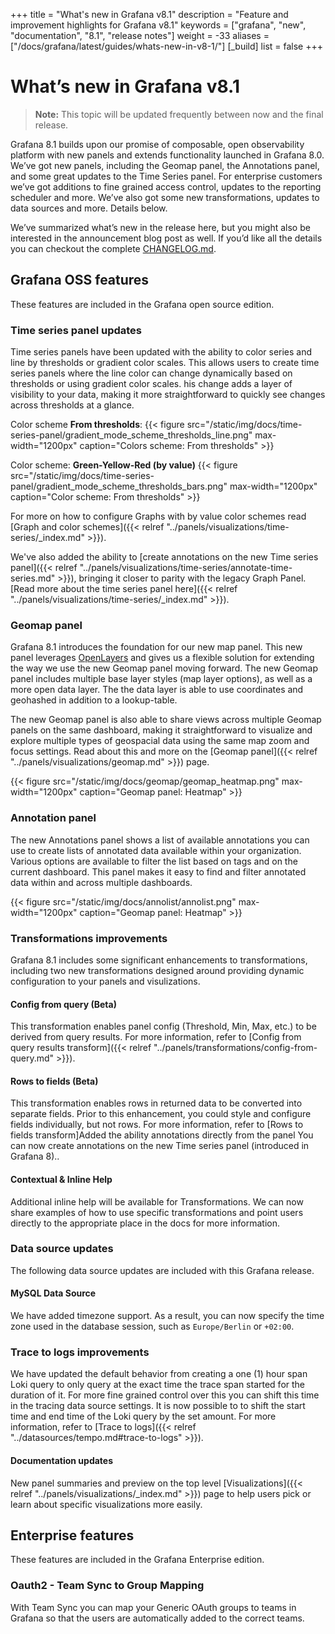 +++
title = "What's new in Grafana v8.1"
description = "Feature and improvement highlights for Grafana v8.1"
keywords = ["grafana", "new", "documentation", "8.1", "release notes"]
weight = -33
aliases = ["/docs/grafana/latest/guides/whats-new-in-v8-1/"]
[_build]
list = false
+++

# What’s new in Grafana v8.1

> **Note:** This topic will be updated frequently between now and the final release.

Grafana 8.1 builds upon our promise of composable, open observability platform with new panels and extends functionality launched in Grafana 8.0. We’ve got new panels, including the Geomap panel, the Annotations panel, and some great updates to the Time Series panel. For enterprise customers we’ve got additions to fine grained access control, updates to the reporting scheduler and more. We’ve also got some new transformations, updates to data sources and more. Details below.

We’ve summarized what’s new in the release here, but you might also be interested in the announcement blog post as well. If you’d like all the details you can checkout the complete [CHANGELOG.md](https://github.com/grafana/grafana/blob/master/CHANGELOG.md).


## Grafana OSS features

These features are included in the Grafana open source edition.

### Time series panel updates

Time series panels have been updated with the ability to color series and line by thresholds or gradient color scales. This allows users to create time series panels where the line color can change dynamically based on thresholds or using gradient color scales. his change adds a layer of visibility to your data, making it more straightforward to quickly see changes across thresholds at a glance.

Color scheme **From thresholds**: 
{{< figure src="/static/img/docs/time-series-panel/gradient_mode_scheme_thresholds_line.png" max-width="1200px" caption="Colors scheme: From thresholds" >}}

Color scheme: **Green-Yellow-Red (by value)**
{{< figure src="/static/img/docs/time-series-panel/gradient_mode_scheme_thresholds_bars.png" max-width="1200px" caption="Color scheme: From thresholds" >}}

For more on how to configure Graphs with by value color schemes read [Graph and color schemes]({{< relref "../panels/visualizations/time-series/_index.md" >}}).

We've also added the ability to [create annotations on the new Time series panel]({{< relref "../panels/visualizations/time-series/annotate-time-series.md" >}}), bringing it closer to parity with the legacy Graph Panel. [Read more about the time series panel here]({{< relref "../panels/visualizations/time-series/_index.md" >}}). 

### Geomap panel

Grafana 8.1 introduces the foundation for our new map panel. This new panel leverages [OpenLayers](https://openlayers.org/) and gives us a flexible solution for extending the way we use the new Geomap panel moving forward. The new Geomap panel includes multiple base layer styles (map layer options), as well as a more open data layer. The the data layer is able to use coordinates and geohashed in addition to a lookup-table. 

The new Geomap panel is also able to share views across multiple Geomap panels on the same dashboard, making it straightforward to visualize and explore multiple types of geospacial data using the same map zoom and focus settings. Read about this and more on the [Geomap panel]({{< relref "../panels/visualizations/geomap.md" >}}) page.

{{< figure src="/static/img/docs/geomap/geomap_heatmap.png" max-width="1200px" caption="Geomap panel: Heatmap" >}}

### Annotation panel

The new Annotations panel shows a list of available annotations you can use to create lists of annotated data available within your organization. Various options are available to filter the list based on tags and on the current dashboard. This panel makes it easy to find and filter annotated data within and across multiple dashboards.

{{< figure src="/static/img/docs/annolist/annolist.png" max-width="1200px" caption="Geomap panel: Heatmap" >}}

### Transformations improvements

Grafana 8.1 includes some significant enhancements to transformations, including two new transformations designed around providing dynamic configuration to your panels and visulizations.

#### Config from query (Beta)

This transformation enables panel config (Threshold, Min, Max, etc.) to be derived from query results. For more information, refer to [Config from query results transform]({{< relref "../panels/transformations/config-from-query.md" >}}).

#### Rows to fields (Beta)

This transformation enables rows in returned data to be converted into separate fields. Prior to this enhancement, you could style and configure fields individually, but not rows. For more information, refer to [Rows to fields transform]Added the ability annotations directly from the panel
You can now create annotations on the new Time series panel (introduced in Grafana 8)..

#### Contextual & Inline Help

Additional inline help will be available for Transformations. We can now share examples of how to use specific transformations and point users directly to the appropriate place in the docs for more information.

### Data source updates

The following data source updates are included with this Grafana release.

#### MySQL Data Source

We have added timezone support. As a result, you can now specify the time zone used in the database session, such as `Europe/Berlin` or `+02:00`.

### Trace to logs improvements

We have updated the default behavior from creating a one (1) hour span Loki query to only query at the exact time the trace span started for the duration of it. For more fine grained control over this you can shift this time in the tracing data source settings. It is now possible to to shift the start time and end time of the Loki query by the set amount. For more information, refer to [Trace to logs]({{< relref "../datasources/tempo.md#trace-to-logs" >}}).

#### Documentation updates

New panel summaries and preview on the top level [Visualizations]({{< relref "../panels/visualizations/_index.md" >}}) page to help users pick or learn about specific visualizations more easily.

## Enterprise features

These features are included in the Grafana Enterprise edition.

### Oauth2 - Team Sync to Group Mapping 

With Team Sync you can map your Generic OAuth groups to teams in Grafana so that the users are automatically added to the correct teams.

